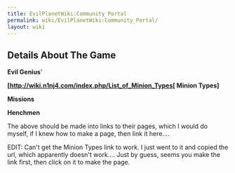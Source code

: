 ```yaml
---
title: EvilPlanetWiki:Community Portal
permalink: wiki/EvilPlanetWiki:Community_Portal/
layout: wiki
---
```


Details About The Game
----------------------

**Evil Genius**'

**\[<http://wiki.n1nj4.com/index.php/List_of_Minion_Types>\[ Minion
Types\]**

**Missions**

**Henchmen**

The above should be made into links to their pages, which I would do
myself, if I knew how to make a page, then link it here....

EDIT: Can't get the Minion Types link to work. I just went to it and
copied the url, which apparently doesn't work.... Just by guess, seems
you make the link first, then click on it to make the page.
